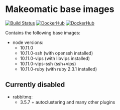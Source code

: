 # Makeomatic base images

[![Build Status](https://travis-ci.org/makeomatic/alpine-node.svg?branch=master)](https://travis-ci.org/makeomatic/alpine-node)
[![DockerHub](https://img.shields.io/badge/docker-available-blue.svg)](https://hub.docker.com/r/makeomatic/node)
[![DockerHub](https://img.shields.io/docker/pulls/makeomatic/node.svg)](https://hub.docker.com/r/makeomatic/node)

Contains the following base images:

* node versions:
  - 10.11.0
  - 10.11.0-ssh (with openssh installed)
  - 10.11.0-vips (with libvips installed)
  - 10.11.0-vips-ssh (ssh+vips)
  - 10.11.0-ruby (with ruby 2.3.1 installed)

## Currently disabled

* rabbitmq:
  - 3.5.7 + autoclustering and many other plugins
